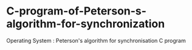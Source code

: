 # C-program-of-Peterson-s-algorithm-for-synchronization
Operating System : Peterson's algorithm for synchronisation C program
